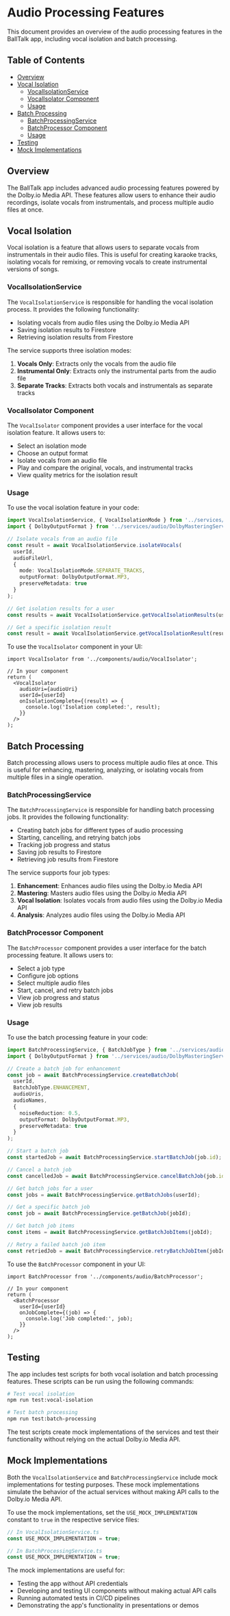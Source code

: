 # Audio Processing Features

This document provides an overview of the audio processing features in the BallTalk app, including vocal isolation and batch processing.

## Table of Contents

- [Overview](#overview)
- [Vocal Isolation](#vocal-isolation)
  - [VocalIsolationService](#vocalisolationservice)
  - [VocalIsolator Component](#vocalisolator-component)
  - [Usage](#usage)
- [Batch Processing](#batch-processing)
  - [BatchProcessingService](#batchprocessingservice)
  - [BatchProcessor Component](#batchprocessor-component)
  - [Usage](#usage-1)
- [Testing](#testing)
- [Mock Implementations](#mock-implementations)

## Overview

The BallTalk app includes advanced audio processing features powered by the Dolby.io Media API. These features allow users to enhance their audio recordings, isolate vocals from instrumentals, and process multiple audio files at once.

## Vocal Isolation

Vocal isolation is a feature that allows users to separate vocals from instrumentals in their audio files. This is useful for creating karaoke tracks, isolating vocals for remixing, or removing vocals to create instrumental versions of songs.

### VocalIsolationService

The `VocalIsolationService` is responsible for handling the vocal isolation process. It provides the following functionality:

- Isolating vocals from audio files using the Dolby.io Media API
- Saving isolation results to Firestore
- Retrieving isolation results from Firestore

The service supports three isolation modes:

1. **Vocals Only**: Extracts only the vocals from the audio file
2. **Instrumental Only**: Extracts only the instrumental parts from the audio file
3. **Separate Tracks**: Extracts both vocals and instrumentals as separate tracks

### VocalIsolator Component

The `VocalIsolator` component provides a user interface for the vocal isolation feature. It allows users to:

- Select an isolation mode
- Choose an output format
- Isolate vocals from an audio file
- Play and compare the original, vocals, and instrumental tracks
- View quality metrics for the isolation result

### Usage

To use the vocal isolation feature in your code:

```typescript
import VocalIsolationService, { VocalIsolationMode } from '../services/audio/VocalIsolationService';
import { DolbyOutputFormat } from '../services/audio/DolbyMasteringService';

// Isolate vocals from an audio file
const result = await VocalIsolationService.isolateVocals(
  userId,
  audioFileUrl,
  {
    mode: VocalIsolationMode.SEPARATE_TRACKS,
    outputFormat: DolbyOutputFormat.MP3,
    preserveMetadata: true
  }
);

// Get isolation results for a user
const results = await VocalIsolationService.getVocalIsolationResults(userId);

// Get a specific isolation result
const result = await VocalIsolationService.getVocalIsolationResult(resultId);
```

To use the `VocalIsolator` component in your UI:

```tsx
import VocalIsolator from '../components/audio/VocalIsolator';

// In your component
return (
  <VocalIsolator
    audioUri={audioUri}
    userId={userId}
    onIsolationComplete={(result) => {
      console.log('Isolation completed:', result);
    }}
  />
);
```

## Batch Processing

Batch processing allows users to process multiple audio files at once. This is useful for enhancing, mastering, analyzing, or isolating vocals from multiple files in a single operation.

### BatchProcessingService

The `BatchProcessingService` is responsible for handling batch processing jobs. It provides the following functionality:

- Creating batch jobs for different types of audio processing
- Starting, cancelling, and retrying batch jobs
- Tracking job progress and status
- Saving job results to Firestore
- Retrieving job results from Firestore

The service supports four job types:

1. **Enhancement**: Enhances audio files using the Dolby.io Media API
2. **Mastering**: Masters audio files using the Dolby.io Media API
3. **Vocal Isolation**: Isolates vocals from audio files using the Dolby.io Media API
4. **Analysis**: Analyzes audio files using the Dolby.io Media API

### BatchProcessor Component

The `BatchProcessor` component provides a user interface for the batch processing feature. It allows users to:

- Select a job type
- Configure job options
- Select multiple audio files
- Start, cancel, and retry batch jobs
- View job progress and status
- View job results

### Usage

To use the batch processing feature in your code:

```typescript
import BatchProcessingService, { BatchJobType } from '../services/audio/BatchProcessingService';
import { DolbyOutputFormat } from '../services/audio/DolbyMasteringService';

// Create a batch job for enhancement
const job = await BatchProcessingService.createBatchJob(
  userId,
  BatchJobType.ENHANCEMENT,
  audioUris,
  audioNames,
  {
    noiseReduction: 0.5,
    outputFormat: DolbyOutputFormat.MP3,
    preserveMetadata: true
  }
);

// Start a batch job
const startedJob = await BatchProcessingService.startBatchJob(job.id);

// Cancel a batch job
const cancelledJob = await BatchProcessingService.cancelBatchJob(job.id);

// Get batch jobs for a user
const jobs = await BatchProcessingService.getBatchJobs(userId);

// Get a specific batch job
const job = await BatchProcessingService.getBatchJob(jobId);

// Get batch job items
const items = await BatchProcessingService.getBatchJobItems(jobId);

// Retry a failed batch job item
const retriedJob = await BatchProcessingService.retryBatchJobItem(jobId, itemId);
```

To use the `BatchProcessor` component in your UI:

```tsx
import BatchProcessor from '../components/audio/BatchProcessor';

// In your component
return (
  <BatchProcessor
    userId={userId}
    onJobComplete={(job) => {
      console.log('Job completed:', job);
    }}
  />
);
```

## Testing

The app includes test scripts for both vocal isolation and batch processing features. These scripts can be run using the following commands:

```bash
# Test vocal isolation
npm run test:vocal-isolation

# Test batch processing
npm run test:batch-processing
```

The test scripts create mock implementations of the services and test their functionality without relying on the actual Dolby.io Media API.

## Mock Implementations

Both the `VocalIsolationService` and `BatchProcessingService` include mock implementations for testing purposes. These mock implementations simulate the behavior of the actual services without making API calls to the Dolby.io Media API.

To use the mock implementations, set the `USE_MOCK_IMPLEMENTATION` constant to `true` in the respective service files:

```typescript
// In VocalIsolationService.ts
const USE_MOCK_IMPLEMENTATION = true;

// In BatchProcessingService.ts
const USE_MOCK_IMPLEMENTATION = true;
```

The mock implementations are useful for:

- Testing the app without API credentials
- Developing and testing UI components without making actual API calls
- Running automated tests in CI/CD pipelines
- Demonstrating the app's functionality in presentations or demos 